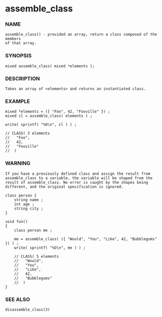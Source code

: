# assemble_class

### NAME

    assemble_class() - provided an array, return a class composed of the members
    of that array.

### SYNOPSIS

    mixed assemble_class( mixed *elements );

### DESCRIPTION

    Takes an array of <elements> and returns an instantiated class.

### EXAMPLE

    mixed *elements = ({ "Foo", 42, "Fooville" }) ;
    mixed cl = assemble_class( elements ) ;

    write( sprintf( "%O\n", cl ) ) ;

    // CLASS( 3 elements
    //   "Foo",
    //   42,
    //   "Fooville"
    //  )

### WARNING

    If you have a previously defined class and assign the result from
    assemble_class to a variable, the variable will be shaped from the
    result of assemble_class. No error is caught by the shapes being
    different, and the original specification is ignored.

    class person {
        string name ;
        int age ;
        string city ;
    }

    void fun()
    {
        class person me ;

        me = assemble_class( ({ "Would", "You", "Like", 42, "Bubblegums" }) ) ;
        write( sprintf( "%O\n", me ) ) ;    

        // CLASS( 5 elements
        //   "Would",
        //   "You",
        //   "Like",
        //   42,
        //   "Bubblegums"
        //  )
    }


### SEE ALSO

    disassemble_class(3)
